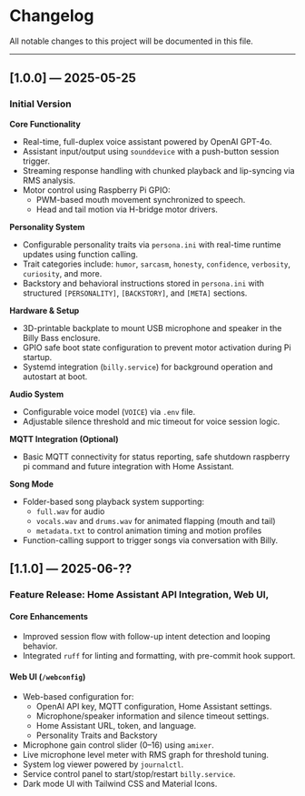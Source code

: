 # Changelog

All notable changes to this project will be documented in this file.

---

## [1.0.0] — 2025-05-25
### Initial Version
**Core Functionality**
- Real-time, full-duplex voice assistant powered by OpenAI GPT-4o.
- Assistant input/output using `sounddevice` with a push-button session trigger.
- Streaming response handling with chunked playback and lip-syncing via RMS analysis.
- Motor control using Raspberry Pi GPIO:
    - PWM-based mouth movement synchronized to speech.
    - Head and tail motion via H-bridge motor drivers.

**Personality System**
- Configurable personality traits via `persona.ini` with real-time runtime updates using function calling.
- Trait categories include: `humor`, `sarcasm`, `honesty`, `confidence`, `verbosity`, `curiosity`, and more.
- Backstory and behavioral instructions stored in `persona.ini` with structured `[PERSONALITY]`, `[BACKSTORY]`, and `[META]` sections.

**Hardware & Setup**
- 3D-printable backplate to mount USB microphone and speaker in the Billy Bass enclosure.
- GPIO safe boot state configuration to prevent motor activation during Pi startup.
- Systemd integration (`billy.service`) for background operation and autostart at boot.

**Audio System**
- Configurable voice model (`VOICE`) via `.env` file.
- Adjustable silence threshold and mic timeout for voice session logic.

**MQTT Integration (Optional)**
- Basic MQTT connectivity for status reporting, safe shutdown raspberry pi command and future integration with Home Assistant.

**Song Mode**
- Folder-based song playback system supporting:
    - `full.wav` for audio
    - `vocals.wav` and `drums.wav` for animated flapping (mouth and tail)
    - `metadata.txt` to control animation timing and motion profiles
- Function-calling support to trigger songs via conversation with Billy.


## [1.1.0] — 2025-06-??
### Feature Release: Home Assistant API Integration, Web UI, 

#### Core Enhancements
- Improved session flow with follow-up intent detection and looping behavior.
- Integrated `ruff` for linting and formatting, with pre-commit hook support.

#### Web UI (`/webconfig`)
- Web-based configuration for:
    - OpenAI API key, MQTT configuration, Home Assistant settings.
    - Microphone/speaker information and silence timeout settings.
    - Home Assistant  URL, token, and language.
    - Personality Traits and Backstory
- Microphone gain control slider (0–16) using `amixer`.
- Live microphone level meter with RMS graph for threshold tuning.
- System log viewer powered by `journalctl`.
- Service control panel to start/stop/restart `billy.service`.
- Dark mode UI with Tailwind CSS and Material Icons.
